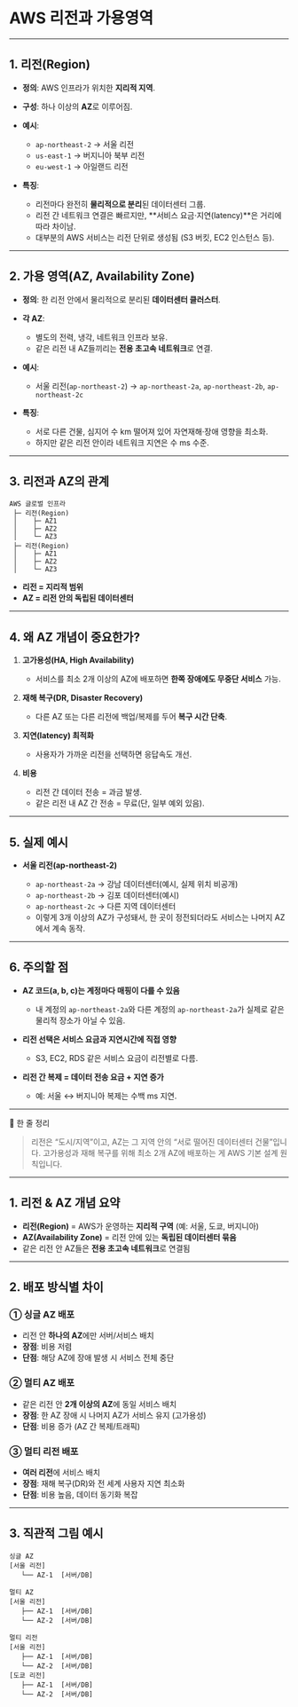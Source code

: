 # AWS 리전과 가용영역

---

## 1. 리전(Region)

* **정의**: AWS 인프라가 위치한 **지리적 지역**.
* **구성**: 하나 이상의 **AZ**로 이루어짐.
* **예시**:

  * `ap-northeast-2` → 서울 리전
  * `us-east-1` → 버지니아 북부 리전
  * `eu-west-1` → 아일랜드 리전
* **특징**:

  * 리전마다 완전히 **물리적으로 분리**된 데이터센터 그룹.
  * 리전 간 네트워크 연결은 빠르지만, \*\*서비스 요금·지연(latency)\*\*은 거리에 따라 차이남.
  * 대부분의 AWS 서비스는 리전 단위로 생성됨 (S3 버킷, EC2 인스턴스 등).

---

## 2. 가용 영역(AZ, Availability Zone)

* **정의**: 한 리전 안에서 물리적으로 분리된 **데이터센터 클러스터**.
* **각 AZ**:

  * 별도의 전력, 냉각, 네트워크 인프라 보유.
  * 같은 리전 내 AZ들끼리는 **전용 초고속 네트워크**로 연결.
* **예시**:

  * 서울 리전(`ap-northeast-2`) → `ap-northeast-2a`, `ap-northeast-2b`, `ap-northeast-2c`
* **특징**:

  * 서로 다른 건물, 심지어 수 km 떨어져 있어 자연재해·장애 영향을 최소화.
  * 하지만 같은 리전 안이라 네트워크 지연은 수 ms 수준.

---

## 3. 리전과 AZ의 관계

```
AWS 글로벌 인프라
 ├─ 리전(Region)
 │    ├─ AZ1
 │    ├─ AZ2
 │    └─ AZ3
 ├─ 리전(Region)
 │    ├─ AZ1
 │    ├─ AZ2
 │    └─ AZ3
```

* **리전 = 지리적 범위**
* **AZ = 리전 안의 독립된 데이터센터**

---

## 4. 왜 AZ 개념이 중요한가?

1. **고가용성(HA, High Availability)**

   * 서비스를 최소 2개 이상의 AZ에 배포하면 **한쪽 장애에도 무중단 서비스** 가능.
2. **재해 복구(DR, Disaster Recovery)**

   * 다른 AZ 또는 다른 리전에 백업/복제를 두어 **복구 시간 단축**.
3. **지연(latency) 최적화**

   * 사용자가 가까운 리전을 선택하면 응답속도 개선.
4. **비용**

   * 리전 간 데이터 전송 = 과금 발생.
   * 같은 리전 내 AZ 간 전송 = 무료(단, 일부 예외 있음).

---

## 5. 실제 예시

* **서울 리전(ap-northeast-2)**

  * `ap-northeast-2a` → 강남 데이터센터(예시, 실제 위치 비공개)
  * `ap-northeast-2b` → 김포 데이터센터(예시)
  * `ap-northeast-2c` → 다른 지역 데이터센터
  * 이렇게 3개 이상의 AZ가 구성돼서, 한 곳이 정전되더라도 서비스는 나머지 AZ에서 계속 동작.

---

## 6. 주의할 점

* **AZ 코드(a, b, c)는 계정마다 매핑이 다를 수 있음**

  * 내 계정의 `ap-northeast-2a`와 다른 계정의 `ap-northeast-2a`가 실제로 같은 물리적 장소가 아닐 수 있음.
* **리전 선택은 서비스 요금과 지연시간에 직접 영향**

  * S3, EC2, RDS 같은 서비스 요금이 리전별로 다름.
* **리전 간 복제 = 데이터 전송 요금 + 지연 증가**

  * 예: 서울 ↔ 버지니아 복제는 수백 ms 지연.

---

📌 한 줄 정리

> 리전은 “도시/지역”이고, AZ는 그 지역 안의 “서로 떨어진 데이터센터 건물”입니다.
> 고가용성과 재해 복구를 위해 최소 2개 AZ에 배포하는 게 AWS 기본 설계 원칙입니다.

---

## 1. 리전 & AZ 개념 요약

* **리전(Region)** = AWS가 운영하는 **지리적 구역** (예: 서울, 도쿄, 버지니아)
* **AZ(Availability Zone)** = 리전 안에 있는 **독립된 데이터센터 묶음**
* 같은 리전 안 AZ들은 **전용 초고속 네트워크**로 연결됨

---

## 2. 배포 방식별 차이

### ① 싱글 AZ 배포

* 리전 안 **하나의 AZ**에만 서버/서비스 배치
* **장점**: 비용 저렴
* **단점**: 해당 AZ에 장애 발생 시 서비스 전체 중단

### ② 멀티 AZ 배포

* 같은 리전 안 **2개 이상의 AZ**에 동일 서비스 배치
* **장점**: 한 AZ 장애 시 나머지 AZ가 서비스 유지 (고가용성)
* **단점**: 비용 증가 (AZ 간 복제/트래픽)

### ③ 멀티 리전 배포

* **여러 리전**에 서비스 배치
* **장점**: 재해 복구(DR)와 전 세계 사용자 지연 최소화
* **단점**: 비용 높음, 데이터 동기화 복잡

---

## 3. 직관적 그림 예시

```
싱글 AZ
[서울 리전]
   └── AZ-1  [서버/DB]

멀티 AZ
[서울 리전]
   ├── AZ-1  [서버/DB]
   └── AZ-2  [서버/DB]

멀티 리전
[서울 리전]
   ├── AZ-1  [서버/DB]
   └── AZ-2  [서버/DB]
[도쿄 리전]
   ├── AZ-1  [서버/DB]
   └── AZ-2  [서버/DB]
```


